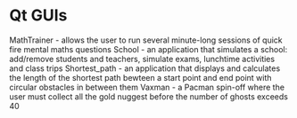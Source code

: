 # Qt GUIs
MathTrainer - allows the user to run several minute-long sessions of quick fire mental maths questions
School - an application that simulates a school: add/remove students and teachers, simulate exams, lunchtime activities and class trips
Shortest_path - an application that displays and calculates the length of the shortest path bewteen a start point and end point with circular obstacles in between them
Vaxman - a Pacman spin-off where the user must collect all the gold nuggest before the number of ghosts exceeds 40
